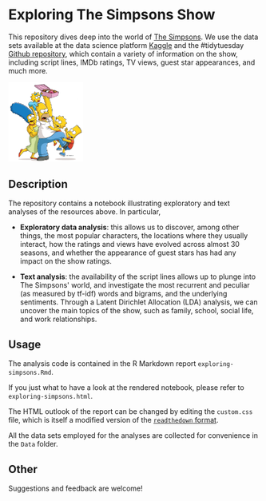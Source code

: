# Exploring The Simpsons Show

This repository dives deep into the world of [The Simpsons](https://en.wikipedia.org/wiki/The_Simpsons). We use the data sets available at the data science platform [Kaggle](https://www.kaggle.com/prashant111/the-simpsons-dataset) and the \#tidytuesday [Github repository](https://github.com/rfordatascience/tidytuesday/tree/master/data/2019/2019-08-27), which contain a variety of information on the show, including script lines, IMDb ratings, TV views, guest star appearances, and much more.

<img src="Images/simpsons_image.png" width = "150">

## Description

The repository contains a notebook illustrating exploratory and text analyses of the resources above. In particular,

* **Exploratory data analysis**: this allows us to discover, among other things, the most popular characters, the locations where they usually interact, how the ratings and views have evolved across almost 30 seasons, and whether the appearance of guest stars has had any impact on the show ratings.

* **Text analysis**: the availability of the script lines allows up to plunge into The Simpsons' world, and investigate the most recurrent and peculiar (as measured by tf-idf) words and bigrams, and the underlying sentiments. Through a Latent Dirichlet Allocation (LDA) analysis, we can uncover the main topics of the show, such as family, school, social life, and work relationships.

## Usage

The analysis code is contained in the R Markdown report `exploring-simpsons.Rmd`. 

If you just what to have a look at the rendered notebook, please refer to `exploring-simpsons.html`.

The HTML outlook of the report can be changed by editing the `custom.css` file, which is itself a modified version of the [`readthedown` format](https://github.com/juba/rmdformats).

All the data sets employed for the analyses are collected for convenience in the `Data` folder.

## Other

Suggestions and feedback are welcome!
